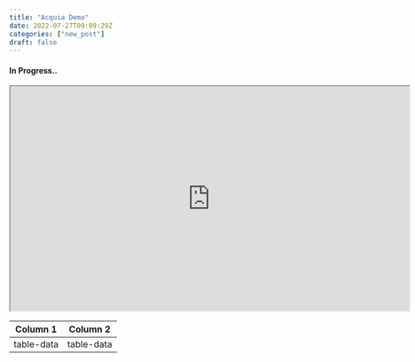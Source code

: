 ```yaml
---
title: "Acquia Demo"
date: 2022-07-27T09:09:29Z
categories: ["new_post"]
draft: false
---
```


#### **In Progress..**

<iframe width="720" height="405"
    src="https://www.youtube.com/embed/tgbNymZ7vqY">
</iframe>
        
        
        
  Column 1  |  Column 2  |
  -------------- |---------------- |
table-data  |  table-data  |
